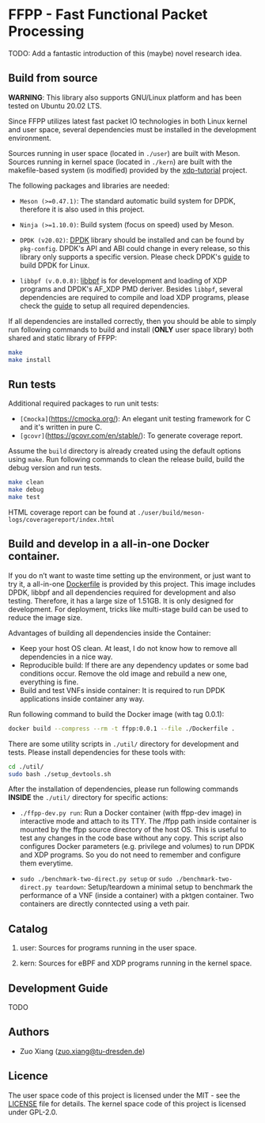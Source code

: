 # FFPP - Fast Functional Packet Processing

TODO: Add a fantastic introduction of this (maybe) novel research idea.

## Build from source

**WARNING**: This library also supports GNU/Linux platform and has been tested on Ubuntu 20.02 LTS.

Since FFPP utilizes latest fast packet IO technologies in both Linux kernel and user space, several dependencies must be
installed in the development environment.

Sources running in user space (located in `./user`) are built with Meson.
Sources running in kernel space (located in `./kern`) are built with the makefile-based system (is modified) provided by
the [xdp-tutorial](https://github.com/xdp-project/xdp-tutorial) project.

The following packages and libraries are needed:


*   `Meson (>=0.47.1)`: The standard automatic build system for DPDK, therefore it is also used in this project.
*   `Ninja (>=1.10.0)`: Build system (focus on speed) used by Meson.

*   `DPDK (v20.02)`: [DPDK](https://core.dpdk.org/download/) library should be installed and can be found by
    `pkg-config`. DPDK's API and ABI could change in every release, so this library only supports a specific version.
    Please check DPDK's [guide](https://doc.dpdk.org/guides-20.02/linux_gsg/index.html) to build DPDK for Linux.

*   `libbpf (v.0.0.8)`: [libbpf](https://github.com/libbpf/libbpf) is for development and loading of XDP programs and
    DPDK's AF_XDP PMD deriver.
    Besides `libbpf`, several dependencies are required to compile and load XDP programs, please check the
    [guide](https://github.com/xdp-project/xdp-tutorial/blob/master/setup_dependencies.org#based-on-libbpf) to setup all
    required dependencies.

If all dependencies are installed correctly, then you should be able to simply run following commands to build and
install (**ONLY** user space library) both shared and static library of FFPP:

```bash
make
make install
```

## Run tests

Additional required packages to run unit tests:

*   `[Cmocka]`(https://cmocka.org/): An elegant unit testing framework for C and it's written in pure C.
*   `[gcovr]`(https://gcovr.com/en/stable/): To generate coverage report.

Assume the `build` directory is already created using the default options using `make`. Run following commands to clean
the release build, build the debug version and run tests.

```bash
make clean
make debug
make test
```
HTML coverage report can be found at `./user/build/meson-logs/coveragereport/index.html`

## Build and develop in a all-in-one Docker container.

If you do n’t want to waste time setting up the environment, or just want to try it,
a all-in-one [Dockerfile](./Dockerfile) is provided by this project. This image includes DPDK, libbpf and all
dependencies required for development and also testing. Therefore, it has a large size of 1.51GB.
It is only designed for development. For deployment, tricks like multi-stage build can be used to reduce the image size.

Advantages of building all dependencies inside the Container:

*   Keep your host OS clean. At least, I do not know how to remove all dependencies in a nice way.
*   Reproducible build: If there are any dependency updates or some bad conditions occur. Remove the old image and
    rebuild a new one, everything is fine.
*   Build and test VNFs inside container: It is required to run DPDK applications inside container any way.

Run following command to build the Docker image (with tag 0.0.1):

```bash
docker build --compress --rm -t ffpp:0.0.1 --file ./Dockerfile .
```

There are some utility scripts in `./util/` directory for development and tests. Please install dependencies for these
tools with:

```bash
cd ./util/
sudo bash ./setup_devtools.sh
```

After the installation of dependencies, please run following commands **INSIDE** the `./util/` directory for specific
actions:

*   `./ffpp-dev.py run`: Run a Docker container (with ffpp-dev image) in interactive mode and attach to its TTY. The
    /ffpp path inside container is mounted by the ffpp source directory of the host OS. This is useful to test any
    changes in the code base without any copy. This script also configures Docker parameters (e.g. privilege and
    volumes) to run DPDK and XDP programs. So you do not need to remember and configure them everytime.

*   `sudo ./benchmark-two-direct.py setup` or `sudo ./benchmark-two-direct.py teardown`: Setup/teardown a minimal setup
    to benchmark the performance of a VNF (inside a container) with a pktgen container. Two containers are directly
    conntected using a veth pair.

## Catalog

1.  user: Sources for programs running in the user space.

1.  kern: Sources for eBPF and XDP programs running in the kernel space.

## Development Guide

TODO

## Authors

*   Zuo Xiang (zuo.xiang@tu-dresden.de)

## Licence

The user space code of this project is licensed under the MIT - see the [LICENSE](../../LICENSE) file for details.
The kernel space code of this project is licensed under GPL-2.0.
